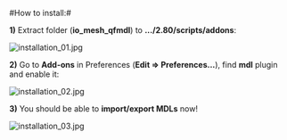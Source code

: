 #How to install:#

**1)** Extract folder (**io_mesh_qfmdl**) to **.../2.80/scripts/addons**:

![installation_01.jpg](https://bitbucket.org/repo/p4Gp9Be/images/1018467307-installation_01.jpg)

**2)** Go to **Add-ons** in Preferences (**Edit => Preferences...**), find **mdl** plugin and enable it:

![installation_02.jpg](https://bitbucket.org/repo/p4Gp9Be/images/707633964-installation_02.jpg)

**3)** You should be able to **import/export MDLs** now!

![installation_03.jpg](https://bitbucket.org/repo/p4Gp9Be/images/493964370-installation_03.jpg)
